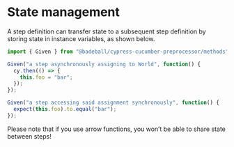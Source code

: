 # State management

A step definition can transfer state to a subsequent step definition by storing state in instance variables, as shown below.

```ts
import { Given } from "@badeball/cypress-cucumber-preprocessor/methods";

Given("a step asynchronously assigning to World", function() {
  cy.then(() => {
    this.foo = "bar";
  });
});

Given("a step accessing said assignment synchronously", function() {
  expect(this.foo).to.equal("bar");
});
```

Please note that if you use arrow functions, you won’t be able to share state between steps!

